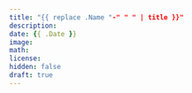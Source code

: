 ```yaml
---
title: "{{ replace .Name "-" " " | title }}"
description: 
date: {{ .Date }}
image: 
math: 
license: 
hidden: false
draft: true
---
```

